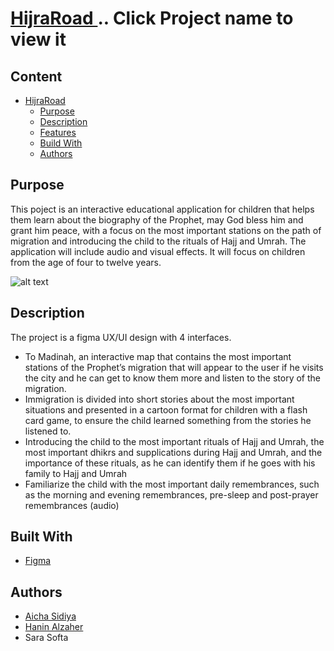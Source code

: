 # <a href="https://www.figma.com/file/a9SoQv4gl7g0BIbAiJO9iL/HijraRoad-(Copy)?node-id=0%3A1"/> HijraRoad </a> .. Click Project name to view it
<!--Content Table-->
## Content
- [HijraRoad](#HijraRoad) <!--Link to the title of the project-->
  * [Purpose](#purpose) <!--Link to the purpose of the project-->
  * [Description](#description) <!--Link to the description of the project-->
  * [Features](#features) <!--Link to the description of the project-->
  * [Build With](#build-with) <!--Link to the Contributors of the project-->
  * [Authors](#authors) <!--Link to the Contributors of the project-->

## Purpose
<!--Purpose of the project-->
This poject is an interactive educational application for children that helps them learn about the biography of the Prophet, may God bless him and grant him peace, with a focus on the most important stations on the path of migration and introducing the child to the rituals of Hajj and Umrah. The application will include audio and visual effects. It will focus on children from the age of four to twelve years.

![alt text](https://github.com/AichaSidiya/HijraRoad/blob/main/demoHijraa.gif)

<!--Header 2 description of the project-->
## Description

The project is a figma UX/UI design with 4 interfaces.
* To Madinah, an interactive map that contains the most important stations of the Prophet’s migration that will appear to the user if he visits the city and he can get to know them more and listen to the story of the migration.
* Immigration is divided into short stories about the most important situations and presented in a cartoon format for children with a flash card game, to ensure the child learned something from the stories he listened to. 
* Introducing the child to the most important rituals of Hajj and Umrah, the most important dhikrs and supplications during Hajj and Umrah, and the importance of these rituals, as he can identify them if he goes with his family to Hajj and Umrah
* Familiarize the child with the most important daily remembrances, such as the morning and evening remembrances, pre-sleep and post-prayer remembrances (audio)

## Built With

- [Figma](https://www.figma.com/)


## Authors
<!-- The contributors to the project-->
* [Aicha Sidiya](https://github.com/AichaSidiya)
* [Hanin Alzaher](https://github.com/hanin-az)
* Sara Softa


